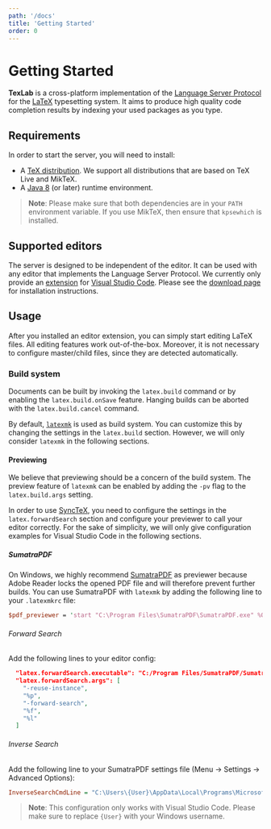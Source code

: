 ```yaml
---
path: '/docs'
title: 'Getting Started'
order: 0
---
```


# Getting Started

**TexLab** is a cross-platform implementation of the [Language Server Protocol](https://microsoft.github.io/language-server-protocol) for the [LaTeX](https://www.latex-project.org/) typesetting system.
It aims to produce high quality code completion results by indexing your used packages as you type.

## Requirements

In order to start the server, you will need to install:

- A [TeX distribution](https://www.latex-project.org/get/#tex-distributions).
  We support all distributions that are based on TeX Live and MikTeX.
- A [Java 8](https://java.com/en/download) (or later) runtime environment.

> **Note**: Please make sure that both dependencies are in your `PATH` environment variable.
> If you use MikTeX, then ensure that `kpsewhich` is installed.

## Supported editors

The server is designed to be independent of the editor. It can be used with any editor that implements the Language Server Protocol.
We currently only provide an [extension](https://github.com/efoerster/texlab-vscode) for [Visual Studio Code](https://code.visualstudio.com).
Please see the [download page](/download) for installation instructions.

## Usage

After you installed an editor extension, you can simply start editing LaTeX files.
All editing features work out-of-the-box.
Moreover, it is not necessary to configure master/child files, since they are detected automatically.

### Build system

Documents can be built by invoking the `latex.build` command or by enabling the `latex.build.onSave` feature.
Hanging builds can be aborted with the `latex.build.cancel` command.

By default, [`latexmk`](https://ctan.org/pkg/latexmk?lang=en) is used as build system.
You can customize this by changing the settings in the `latex.build` section.
However, we will only consider `latexmk` in the following sections.

#### Previewing

We believe that previewing should be a concern of the build system.
The preview feature of `latexmk` can be enabled by adding the `-pv` flag to the `latex.build.args` setting.

In order to use [SyncTeX](http://www.tug.org/TUGboat/tb29-3/tb93laurens.pdf), you need to configure the settings in the `latex.forwardSearch` section
and configure your previewer to call your editor correctly.
For the sake of simplicity, we will only give configuration examples for Visual Studio Code in the following sections.

##### SumatraPDF

On Windows, we highly recommend [SumatraPDF](https://www.sumatrapdfreader.org) as previewer
because Adobe Reader locks the opened PDF file and will therefore prevent further builds.
You can use SumatraPDF with `latexmk` by adding the following line to your `.latexmkrc` file:

```perl
$pdf_previewer = 'start "C:\Program Files\SumatraPDF\SumatraPDF.exe" %O %S';
```

###### Forward Search

Add the following lines to your editor config:

```json
  "latex.forwardSearch.executable": "C:/Program Files/SumatraPDF/SumatraPDF.exe",
  "latex.forwardSearch.args": [
    "-reuse-instance",
    "%p",
    "-forward-search",
    "%f",
    "%l"
  ]
```

###### Inverse Search

Add the following line to your SumatraPDF settings file (Menu -> Settings -> Advanced Options):

```ini
InverseSearchCmdLine = "C:\Users\{User}\AppData\Local\Programs\Microsoft VS Code\Code.exe" -g "%f":%l
```

> **Note**: This configuration only works with Visual Studio Code.
> Please make sure to replace `{User}` with your Windows username.
